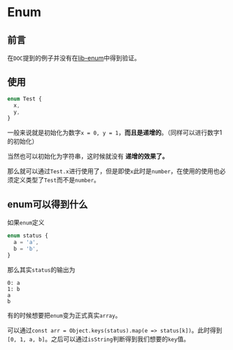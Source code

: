# Enum

## 前言

在`DOC`提到的例子并没有在[lib-enum]()中得到验证。

## 使用

```js
enum Test {
  x,
  y,
}
```

一般来说就是初始化为数字`x = 0, y = 1`，**而且是递增的**。（同样可以进行数字1的初始化）

当然也可以初始化为字符串，这时候就没有 **递增的效果了。**

那么就可以通过`Test.x`进行使用了，但是即使`x`此时是`number`，在使用的使用也必须定义类型了`Test`而不是`number`。

## enum可以得到什么

如果`enum`定义

```js
enum status {
  a = 'a',
  b = 'b',
}
```

那么其实`status`的输出为

```
0: a
1: b
a
b
```

有的时候想要把`enum`变为正式真实`array`。

可以通过`const arr = Object.keys(status).map(e => status[k])`。此时得到`[0, 1, a, b]`。之后可以通过`isString`判断得到我们想要的`key`值。
